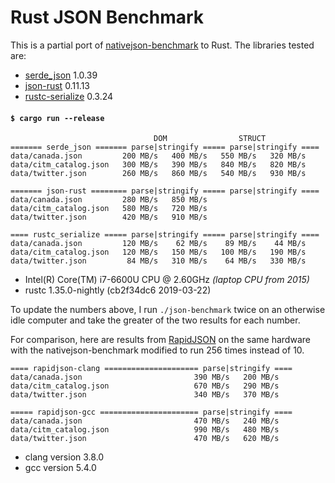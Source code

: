 # Rust JSON Benchmark

This is a partial port of
[nativejson-benchmark](https://github.com/miloyip/nativejson-benchmark)
to Rust. The libraries tested are:

- [serde\_json](https://github.com/serde-rs/json) 1.0.39
- [json-rust](https://github.com/maciejhirsz/json-rust) 0.11.13
- [rustc-serialize](https://github.com/rust-lang-nursery/rustc-serialize) 0.3.24

#### `$ cargo run --release`

```
                                DOM                STRUCT
======= serde_json ======= parse|stringify ===== parse|stringify ====
data/canada.json         200 MB/s   400 MB/s   550 MB/s   320 MB/s
data/citm_catalog.json   300 MB/s   390 MB/s   840 MB/s   820 MB/s
data/twitter.json        260 MB/s   860 MB/s   540 MB/s   930 MB/s

======= json-rust ======== parse|stringify ===== parse|stringify ====
data/canada.json         280 MB/s   850 MB/s
data/citm_catalog.json   580 MB/s   720 MB/s
data/twitter.json        420 MB/s   910 MB/s

==== rustc_serialize ===== parse|stringify ===== parse|stringify ====
data/canada.json         120 MB/s    62 MB/s    89 MB/s    44 MB/s
data/citm_catalog.json   120 MB/s   150 MB/s   100 MB/s   190 MB/s
data/twitter.json         84 MB/s   310 MB/s    64 MB/s   330 MB/s
```

- Intel(R) Core(TM) i7-6600U CPU @ 2.60GHz *(laptop CPU from 2015)*
- rustc 1.35.0-nightly (cb2f34dc6 2019-03-22)

To update the numbers above, I run `./json-benchmark` twice on an otherwise idle
computer and take the greater of the two results for each number.

For comparison, here are results from
[RapidJSON](https://github.com/miloyip/rapidjson) on the same hardware with the
nativejson-benchmark modified to run 256 times instead of 10.

```
==== rapidjson-clang ===================== parse|stringify ====
data/canada.json                         390 MB/s   200 MB/s
data/citm_catalog.json                   670 MB/s   290 MB/s
data/twitter.json                        340 MB/s   370 MB/s

===== rapidjson-gcc ====================== parse|stringify ====
data/canada.json                         470 MB/s   240 MB/s
data/citm_catalog.json                   990 MB/s   480 MB/s
data/twitter.json                        470 MB/s   620 MB/s
```

- clang version 3.8.0
- gcc version 5.4.0
